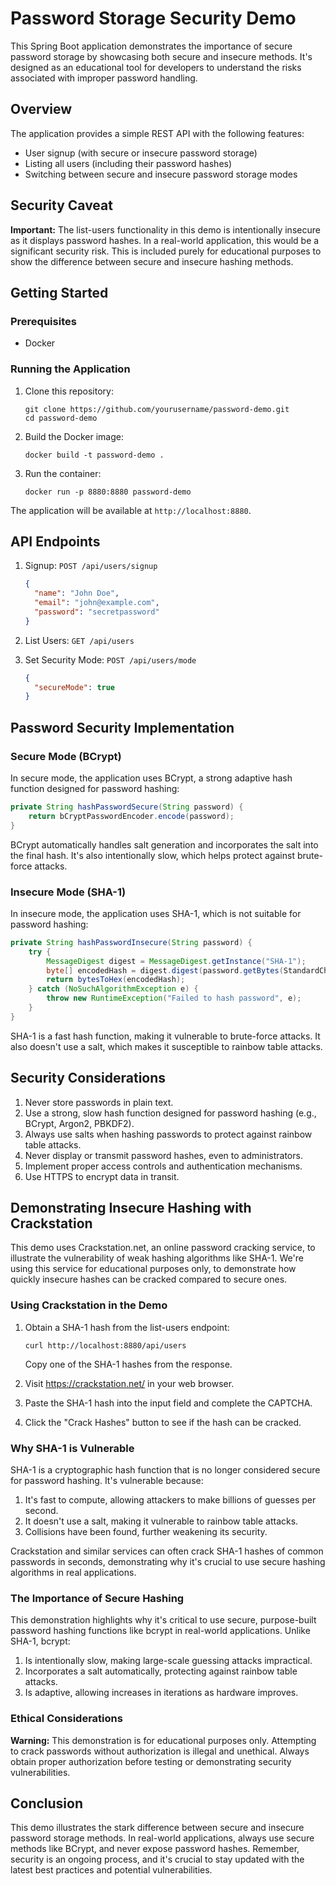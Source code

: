 # Password Storage Security Demo

This Spring Boot application demonstrates the importance of secure password storage by showcasing both secure and insecure methods. It's designed as an educational tool for developers to understand the risks associated with improper password handling.

## Overview

The application provides a simple REST API with the following features:
- User signup (with secure or insecure password storage)
- Listing all users (including their password hashes)
- Switching between secure and insecure password storage modes

## Security Caveat

**Important:** The list-users functionality in this demo is intentionally insecure as it displays password hashes. In a real-world application, this would be a significant security risk. This is included purely for educational purposes to show the difference between secure and insecure hashing methods.

## Getting Started

### Prerequisites

- Docker

### Running the Application

1. Clone this repository:
   ```
   git clone https://github.com/yourusername/password-demo.git
   cd password-demo
   ```

2. Build the Docker image:
   ```
   docker build -t password-demo .
   ```

3. Run the container:
   ```
   docker run -p 8880:8880 password-demo
   ```

The application will be available at `http://localhost:8880`.

## API Endpoints

1. Signup: `POST /api/users/signup`
   ```json
   {
     "name": "John Doe",
     "email": "john@example.com",
     "password": "secretpassword"
   }
   ```

2. List Users: `GET /api/users`

3. Set Security Mode: `POST /api/users/mode`
   ```json
   {
     "secureMode": true
   }
   ```

## Password Security Implementation

### Secure Mode (BCrypt)

In secure mode, the application uses BCrypt, a strong adaptive hash function designed for password hashing:

```java
private String hashPasswordSecure(String password) {
    return bCryptPasswordEncoder.encode(password);
}
```

BCrypt automatically handles salt generation and incorporates the salt into the final hash. It's also intentionally slow, which helps protect against brute-force attacks.

### Insecure Mode (SHA-1)

In insecure mode, the application uses SHA-1, which is not suitable for password hashing:

```java
private String hashPasswordInsecure(String password) {
    try {
        MessageDigest digest = MessageDigest.getInstance("SHA-1");
        byte[] encodedHash = digest.digest(password.getBytes(StandardCharsets.UTF_8));
        return bytesToHex(encodedHash);
    } catch (NoSuchAlgorithmException e) {
        throw new RuntimeException("Failed to hash password", e);
    }
}
```

SHA-1 is a fast hash function, making it vulnerable to brute-force attacks. It also doesn't use a salt, which makes it susceptible to rainbow table attacks.

## Security Considerations

1. Never store passwords in plain text.
2. Use a strong, slow hash function designed for password hashing (e.g., BCrypt, Argon2, PBKDF2).
3. Always use salts when hashing passwords to protect against rainbow table attacks.
4. Never display or transmit password hashes, even to administrators.
5. Implement proper access controls and authentication mechanisms.
6. Use HTTPS to encrypt data in transit.

## Demonstrating Insecure Hashing with Crackstation

This demo uses Crackstation.net, an online password cracking service, to illustrate the vulnerability of weak hashing algorithms like SHA-1. We're using this service for educational purposes only, to demonstrate how quickly insecure hashes can be cracked compared to secure ones.

### Using Crackstation in the Demo

1. Obtain a SHA-1 hash from the list-users endpoint:
   ```
   curl http://localhost:8880/api/users
   ```
   Copy one of the SHA-1 hashes from the response.

2. Visit https://crackstation.net/ in your web browser.

3. Paste the SHA-1 hash into the input field and complete the CAPTCHA.

4. Click the "Crack Hashes" button to see if the hash can be cracked.

### Why SHA-1 is Vulnerable

SHA-1 is a cryptographic hash function that is no longer considered secure for password hashing. It's vulnerable because:

1. It's fast to compute, allowing attackers to make billions of guesses per second.
2. It doesn't use a salt, making it vulnerable to rainbow table attacks.
3. Collisions have been found, further weakening its security.

Crackstation and similar services can often crack SHA-1 hashes of common passwords in seconds, demonstrating why it's crucial to use secure hashing algorithms in real applications.

### The Importance of Secure Hashing

This demonstration highlights why it's critical to use secure, purpose-built password hashing functions like bcrypt in real-world applications. Unlike SHA-1, bcrypt:

1. Is intentionally slow, making large-scale guessing attacks impractical.
2. Incorporates a salt automatically, protecting against rainbow table attacks.
3. Is adaptive, allowing increases in iterations as hardware improves.

### Ethical Considerations

**Warning:** This demonstration is for educational purposes only. Attempting to crack passwords without authorization is illegal and unethical. Always obtain proper authorization before testing or demonstrating security vulnerabilities.

## Conclusion

This demo illustrates the stark difference between secure and insecure password storage methods. In real-world applications, always use secure methods like BCrypt, and never expose password hashes. Remember, security is an ongoing process, and it's crucial to stay updated with the latest best practices and potential vulnerabilities.
